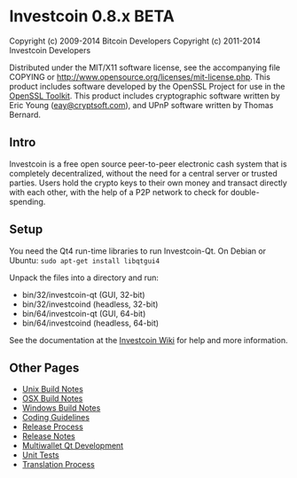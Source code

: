 Investcoin 0.8.x BETA
====================

Copyright (c) 2009-2014 Bitcoin Developers
Copyright (c) 2011-2014 Investcoin Developers

Distributed under the MIT/X11 software license, see the accompanying
file COPYING or http://www.opensource.org/licenses/mit-license.php.
This product includes software developed by the OpenSSL Project for use in the [OpenSSL Toolkit](http://www.openssl.org/). This product includes
cryptographic software written by Eric Young ([eay@cryptsoft.com](mailto:eay@cryptsoft.com)), and UPnP software written by Thomas Bernard.


Intro
---------------------
Investcoin is a free open source peer-to-peer electronic cash system that is
completely decentralized, without the need for a central server or trusted
parties.  Users hold the crypto keys to their own money and transact directly
with each other, with the help of a P2P network to check for double-spending.


Setup
---------------------
You need the Qt4 run-time libraries to run Investcoin-Qt. On Debian or Ubuntu:
	`sudo apt-get install libqtgui4`

Unpack the files into a directory and run:

- bin/32/investcoin-qt (GUI, 32-bit)
- bin/32/investcoind (headless, 32-bit)
- bin/64/investcoin-qt (GUI, 64-bit)
- bin/64/investcoind (headless, 64-bit)

See the documentation at the [Investcoin Wiki](http://investcoin.info)
for help and more information.


Other Pages
---------------------
- [Unix Build Notes](build-unix.md)
- [OSX Build Notes](build-osx.md)
- [Windows Build Notes](build-msw.md)
- [Coding Guidelines](coding.md)
- [Release Process](release-process.md)
- [Release Notes](release-notes.md)
- [Multiwallet Qt Development](multiwallet-qt.md)
- [Unit Tests](unit-tests.md)
- [Translation Process](translation_process.md)
